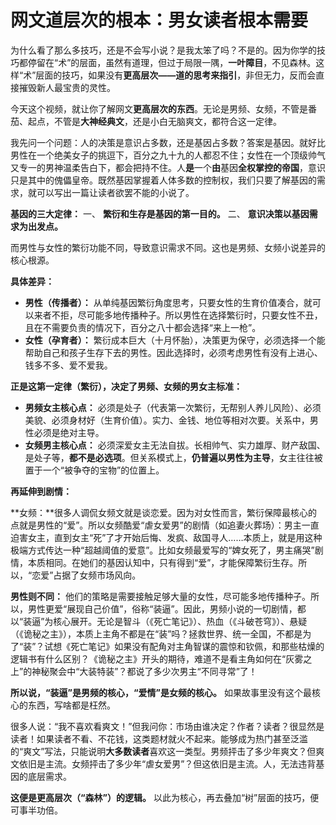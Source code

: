# 网文道层次的根本：男女读者根本需要

为什么看了那么多技巧，还是不会写小说？是我太笨了吗？不是的。因为你学的技巧都停留在“术”的层面，虽然有道理，但过于局限一隅，**一叶障目**，不见森林。这样“术”层面的技巧，如果没有**更高层次——道的思考来指引**，非但无力，反而会直接摧毁新人最宝贵的灵性。

今天这个视频，就让你了解网文**更高层次的东西**。无论是男频、女频，不管是番茄、起点，不管是**大神经典文**，还是小白无脑爽文，都符合这一定律。

我先问一个问题：人的决策是意识占多数，还是基因占多数？答案是基因。就好比男性在一个绝美女子的挑逗下，百分之九十九的人都忍不住；女性在一个顶级帅气又专一的男神温柔告白下，都会把持不住。人**是**一个**由**基因**全权掌控的帝国**，意识只是其中的傀儡皇帝。既然基因掌握着人体多数的控制权，我们只要了解基因的需求，就可以写出一篇让读者欲罢不能的小说了。

**基因的三大定律：**
一、 **繁衍和生存是基因的第一目的。**
二、 **意识决策以基因需求为出发点。**

而男性与女性的繁衍功能不同，导致意识需求不同。这也是男频、女频小说差异的核心根源。

**具体差异：**

- **男性（传播者）：** 从单纯基因繁衍角度思考，只要女性的生育价值凑合，就可以来者不拒，尽可能多地传播种子。所以男性在选择繁衍时，只要女性不丑，且在不需要负责的情况下，百分之八十都会选择“来上一枪”。
- **女性（孕育者）：** 繁衍成本巨大（十月怀胎），决策更为保守，必须选择一个能帮助自己和孩子生存下去的男性。因此选择时，必须考虑男性有没有上进心、钱多不多、爱不爱我。

**正是这第一定律（繁衍），决定了男频、女频的男女主标准：**

- **男频女主核心点：** 必须是处子（代表第一次繁衍，无帮别人养儿风险）、必须美貌、必须身材好（生育价值）。实力、金钱、地位等相对次要。关系中，男性必须是绝对主导。
- **女频男主核心点：** 必须深爱女主无法自拔。长相帅气、实力雄厚、财产敌国、是处子等，**都不是必选项**。但关系模式上，**仍普遍以男性为主导**，女主往往被置于一个“被争夺的宝物”的位置上。

**再延伸到剧情：**

**女频：**很多人调侃女频文就是谈恋爱。因为对女性而言，繁衍保障最核心的点就是男性的“爱”。所以女频酷爱“虐女爱男”的剧情（如追妻火葬场）：男主一直迫害女主，直到女主“死”了才开始后悔、发疯、敌国寻人……本质上，就是用这种极端方式传达一种“超越阈值的爱意”。比如女频最爱写的“婢女死了，男主痛哭”剧情，本质相同。在她们的基因认知中，只有得到“爱”，才能保障繁衍生存。所以，“恋爱”占据了女频市场风向。

**男性则不同：** 他们的策略是需要接触足够大量的女性，尽可能多地传播种子。所以，男性更爱“展现自己价值”，俗称“装逼”。因此，男频小说的一切剧情，都以“装逼”为核心展开。无论是智斗（《死亡笔记》）、热血（《斗破苍穹》）、悬疑（《诡秘之主》），本质上主角不都是在“装”吗？拯救世界、统一全国，不都是为了“装”？试想《死亡笔记》如果没有配角对主角智谋的震惊和钦佩，和那些枯燥的逻辑书有什么区别？《诡秘之主》开头的期待，难道不是看主角如何在“灰雾之上”的神秘聚会中“大装特装”？都说了多少次男主“不同寻常”了！

**所以说，“装逼”是男频的核心，“爱情”是女频的核心。** 如果故事里没有这个最核心的东西，写啥都是枉然。

很多人说：“我不喜欢看爽文！”但我问你：市场由谁决定？作者？读者？很显然是读者！如果读者不看、不花钱，这类题材就火不起来。能够成为热门甚至泛滥的“爽文”写法，只能说明**大多数读者**喜欢这一类型。男频抨击了多少年爽文？但爽文依旧是主流。女频抨击了多少年“虐女爱男”？但这依旧是主流。人，无法违背基因的底层需求。

**这便是更高层次（“森林”）的逻辑。** 以此为核心，再去叠加“树”层面的技巧，便可事半功倍。